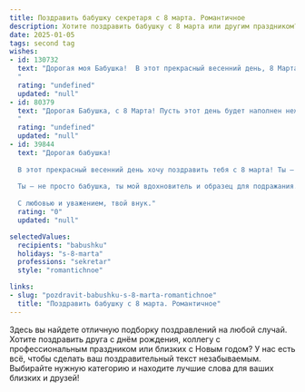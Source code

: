 ```yaml
---
title: Поздравить бабушку секретаря с 8 марта. Романтичное
description: Хотите поздравить бабушку с 8 марта или другим праздником? Наш ИИ создаст незабываемое поздравление, а вы обязательно выделитесь среди других.  
date: 2025-01-05
tags: second tag
wishes:
- id: 130732
  text: "Дорогая моя Бабушка!  В этот прекрасный весенний день, 8 Марта, я хочу осыпать тебя самыми нежными словами и пожеланиями. Ты — не просто секретарь, а хранительница домашнего очага, воплощение заботы и тепла. Твоя любовь – как лучик солнца, согревающий сердце. Спасибо тебе за всё, за твою мудрость, доброту и неиссякаемую энергию. Пусть этот день подарит тебе радость, цветы и исполнение самых заветных желаний!  С любовью, твой… (имя).
  "
  rating: "undefined"
  updated: "null"
- id: 80379
  text: "Дорогая Бабушка, с 8 Марта! Пусть этот день будет наполнен нежностью, как весенний ветерок, и теплом, как лучи солнца. Ты – наша мудрая, любящая, прекрасная волшебница, которая всегда знает, как сделать мир вокруг ярче и светлее. Спасибо за твою любовь и заботу, за твои теплые руки и мудрые советы.
  "
  rating: "undefined"
  updated: "null"
- id: 39844
  text: "Дорогая бабушка!
  
  В этот прекрасный весенний день хочу поздравить тебя с 8 марта! Ты — воплощение нежности и мудрости, и каждый день, проведенный рядом с тобой, наполняет мою жизнь светом и радостью. Твоя забота и тепло, как луч солнца, согревают сердца, а умение находить гармонию в любом деле — это настоящее волшебство.
  
  Ты — не просто бабушка, ты мой вдохновитель и образец для подражания. Спасибо тебе за все годы поддержки и любви, за твои добрые слова и ласковые взгляды. Желаю тебе здоровья, счастья и бесконечных моментов радости. Пусть каждый день приносит тебе улыбки и тепло, а весна дарит вдохновение и новые мечты.
  
  С любовью и уважением, твой внук."
  rating: "0"
  updated: "null"

selectedValues:
  recipients: "babushku"
  holidays: "s-8-marta"
  professions: "sekretar"
  style: "romantichnoe"

links:
- slug: "pozdravit-babushku-s-8-marta-romantichnoe"
  title: "Поздравить бабушку с 8 марта. Романтичное"
---
```


Здесь вы найдете отличную подборку поздравлений на любой случай. 
Хотите поздравить друга с днём рождения, коллегу с профессиональным праздником или близких с Новым годом? У нас есть всё, чтобы сделать ваш поздравительный текст незабываемым. Выбирайте нужную категорию и находите лучшие слова для ваших близких и друзей!
